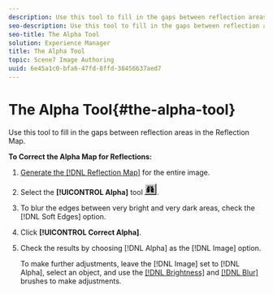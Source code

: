 ```yaml
---
description: Use this tool to fill in the gaps between reflection areas in the Reflection Map.
seo-description: Use this tool to fill in the gaps between reflection areas in the Reflection Map.
seo-title: The Alpha Tool
solution: Experience Manager
title: The Alpha Tool
topic: Scene7 Image Authoring
uuid: 6e45a1c0-bfa6-47fd-8ffd-38456637aed7
---
```


# The Alpha Tool{#the-alpha-tool}

Use this tool to fill in the gaps between reflection areas in the Reflection Map.

 **To Correct the Alpha Map for Reflections:** 

1. [Generate the [!DNL Reflection Map]](../../c-vat-refl-pg/c-vat-use-refl-tools/c-vat-refl-map-tool.md#concept-fc4781136f994df6b11654c993a7a506) for the entire image.
1. Select the **[!UICONTROL Alpha]** tool ![](assets/alpha.png).
1. To blur the edges between very bright and very dark areas, check the [!DNL Soft Edges] option.
1. Click **[!UICONTROL Correct Alpha]**.
1. Check the results by choosing [!DNL Alpha] as the [!DNL Image] option.

   To make further adjustments, leave the [!DNL Image] set to [!DNL Alpha], select an object, and use the [ [!DNL Brightness]](../../c-vat-refl-pg/c-vat-use-refl-tools/t-vat-bright-brush/t-vat-bright-brush.md#task-402cd15757a44494ada59039d97ffcf7) and [ [!DNL Blur]](../../c-vat-work-illum-pg/c-vat-illum-pg-tools/t-vat-blur-brush.md#task-55246cb1b6524aa8828798e78e612dd2) brushes to make adjustments. 

